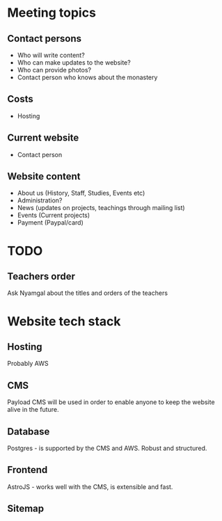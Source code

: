 # Meeting topics

## Contact persons

- Who will write content?
- Who can make updates to the website?
- Who can provide photos?
- Contact person who knows about the monastery

## Costs

- Hosting

## Current website

- Contact person

## Website content

- About us (History, Staff, Studies, Events etc)
- Administration?
- News (updates on projects, teachings through mailing list)
- Events (Current projects)
- Payment (Paypal/card)

# TODO

## Teachers order

Ask Nyamgal about the titles and orders of the teachers

# Website tech stack

## Hosting

Probably AWS

## CMS

Payload CMS will be used in order to enable anyone to keep the website alive in
the future.

## Database

Postgres - is supported by the CMS and AWS. Robust and structured.

## Frontend

AstroJS - works well with the CMS, is extensible and fast.

## Sitemap

<about-us>
    <jonang-choeling-history />
    <teachers />
    <curriculum />
    <our-administration>
        <cultural-society />
        <monastery />
        <kalachakra />
        <school />
        <fund />
    </our-administration>
    <dharma-centre>
        <delhi-house />
        <arunachal-society />
    </dharma-centre>
</about-us>
<jonang-doctrine>
    <jonang-history>
        <jonang-lineage>
            <buddha-dolpa>
            <yogi-taranath />
        <jonang-lineage />
    <jonang-history />
    <philosophy />
</jonang-doctrine>
<news />
<events>
    <weekly-activities />
    <annual-activities />
    <sutra-studies />
    <retreat />
</events>
<visitors-guide />
<support-us />
<contact />
